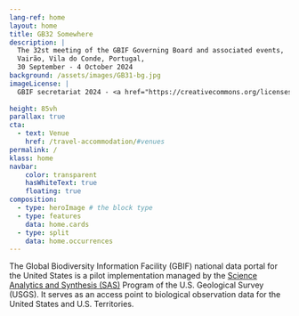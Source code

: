 ```yaml
---
lang-ref: home
layout: home
title: GB32 Somewhere
description: |
  The 32st meeting of the GBIF Governing Board and associated events,  
  Vairão, Vila do Conde, Portugal,  
  30 September - 4 October 2024  
background: /assets/images/GB31-bg.jpg
imageLicense: |
  GBIF secretariat 2024 - <a href="https://creativecommons.org/licenses/by/4.0/">CC-BY 4.0</a>
  
height: 85vh
parallax: true
cta:
  - text: Venue
    href: /travel-accommodation/#venues
permalink: /
klass: home
navbar:
    color: transparent
    hasWhiteText: true
    floating: true
composition:
  - type: heroImage # the block type
  - type: features
    data: home.cards
  - type: split
    data: home.occurrences
---
```


The Global Biodiversity Information Facility (GBIF) national data portal for the United States is a pilot implementation managed by the [Science Analytics and Synthesis (SAS)](https://www.usgs.gov/core-science-systems/science-analytics-and-synthesis) Program of the U.S. Geological Survey (USGS). It serves as an access point to biological observation data for the United States and U.S. Territories.  
 


